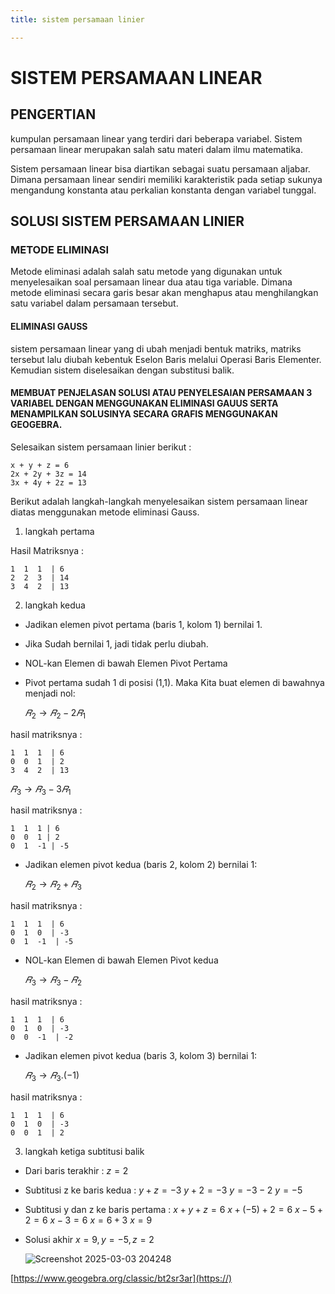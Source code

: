 ```yaml
---
title: sistem persamaan linier

---
```


# SISTEM PERSAMAAN LINEAR
## PENGERTIAN
kumpulan persamaan linear yang terdiri dari beberapa variabel. Sistem persamaan linear merupakan salah satu materi dalam ilmu matematika.

Sistem persamaan linear bisa diartikan sebagai suatu persamaan aljabar. Dimana persamaan linear sendiri memiliki karakteristik pada setiap sukunya mengandung konstanta atau perkalian konstanta dengan variabel tunggal.
 
## SOLUSI SISTEM PERSAMAAN LINIER
### METODE ELIMINASI
Metode eliminasi adalah salah satu metode yang digunakan untuk menyelesaikan soal persamaan linear dua atau tiga variable. Dimana metode eliminasi secara garis besar akan menghapus atau menghilangkan satu variabel dalam persamaan tersebut.

#### ELIMINASI GAUSS
sistem persamaan linear yang di ubah menjadi bentuk matriks, matriks tersebut lalu diubah kebentuk Eselon Baris melalui Operasi Baris Elementer. Kemudian sistem diselesaikan dengan substitusi balik.

#### MEMBUAT PENJELASAN SOLUSI ATAU PENYELESAIAN PERSAMAAN 3 VARIABEL DENGAN MENGGUNAKAN ELIMINASI GAUUS SERTA MENAMPILKAN SOLUSINYA SECARA GRAFIS MENGGUNAKAN GEOGEBRA.  

Selesaikan sistem persamaan linier berikut :
 
    x + y + z = 6
    2x + 2y + 3z = 14
    3x + 4y + 2z = 13

Berikut adalah langkah-langkah menyelesaikan sistem persamaan linear diatas menggunakan metode eliminasi Gauss.

1. langkah pertama 

  Hasil Matriksnya : 

    1  1  1  | 6 
    2  2  3  | 14 
    3  4  2  | 13


2. langkah kedua
- Jadikan elemen pivot pertama (baris 1, kolom 1) bernilai 1.
- Jika Sudah bernilai 1, jadi tidak perlu diubah.
- NOL-kan Elemen di bawah Elemen Pivot Pertama
- Pivot pertama sudah 1 di posisi (1,1). Maka Kita buat elemen di bawahnya menjadi nol:

  $𝑅_2→𝑅_2−2𝑅_1$
  
hasil matriksnya : 
  
    1  1  1  | 6 
    0  0  1  | 2 
    3  4  2  | 13
  
  $𝑅_3→𝑅_3−3𝑅_1$
  
hasil matriksnya : 
  
    1  1  1 | 6 
    0  0  1 | 2 
    0  1  -1 | -5

  
- Jadikan elemen pivot kedua (baris 2, kolom 2) bernilai 1:

  $𝑅_2→𝑅_2+𝑅_3$
  
hasil matriksnya : 
  
    1  1  1  | 6 
    0  1  0  | -3 
    0  1  -1  | -5

- NOL-kan Elemen di bawah Elemen Pivot kedua
  
  $𝑅_3→𝑅_3-𝑅_2$
  
hasil matriksnya : 
  
    1  1  1  | 6 
    0  1  0  | -3 
    0  0  -1  | -2
 
  
- Jadikan elemen pivot kedua (baris 3, kolom 3) bernilai 1:
  
  $𝑅_3→𝑅_3.(-1)$
  
hasil matriksnya : 
  
    1  1  1  | 6 
    0  1  0  | -3 
    0  0  1  | 2

3. langkah ketiga
 subtitusi balik
 
- Dari baris terakhir : 
  $z = 2$
- Subtitusi z ke baris kedua : 
  $y+z = -3$
  $y+2 = -3$
  $y   = -3-2$
  $y   = -5$
- Subtitusi y dan z ke baris pertama : 
  $x+y+z = 6$
  $x+(-5)+2 = 6$
  $x-5+2 = 6$
  $x-3 = 6$
  $x = 6+3$
  $x = 9$
- Solusi akhir
  $x = 9, y = -5, z = 2$
  
  ![Screenshot 2025-03-03 204248](https://hackmd.io/_uploads/HkgfQVXoyl.png)

[https://www.geogebra.org/classic/bt2sr3ar](https://)